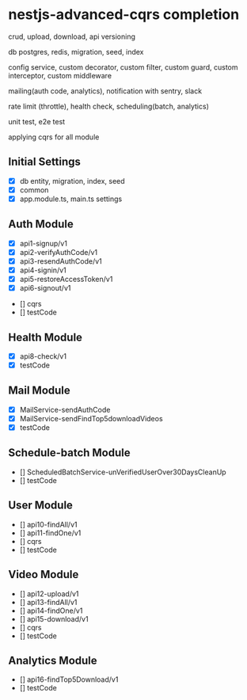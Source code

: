 # nestjs-advanced-cqrs completion

crud, upload, download, api versioning

db postgres, redis, migration, seed, index

config service, custom decorator, custom filter, custom guard, custom interceptor, custom middleware

mailing(auth code, analytics), notification with sentry, slack

rate limit (throttle), health check, scheduling(batch, analytics)

unit test, e2e test

applying cqrs for all module

## Initial Settings

- [x] db entity, migration, index, seed
- [x] common
- [x] app.module.ts, main.ts settings

## Auth Module

- [x] api1-signup/v1
- [x] api2-verifyAuthCode/v1
- [x] api3-resendAuthCode/v1
- [x] api4-signin/v1
- [x] api5-restoreAccessToken/v1
- [x] api6-signout/v1
- [] cqrs
- [] testCode

## Health Module

- [x] api8-check/v1
- [x] testCode

## Mail Module

- [x] MailService-sendAuthCode
- [x] MailService-sendFindTop5downloadVideos
- [x] testCode

## Schedule-batch Module

- [] ScheduledBatchService-unVerifiedUserOver30DaysCleanUp
- [] testCode

## User Module

- [] api10-findAll/v1
- [] api11-findOne/v1
- [] cqrs
- [] testCode

## Video Module

- [] api12-upload/v1
- [] api13-findAll/v1
- [] api14-findOne/v1
- [] api15-download/v1
- [] cqrs
- [] testCode

## Analytics Module

- [] api16-findTop5Download/v1
- [] testCode

